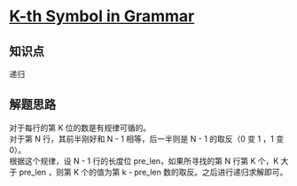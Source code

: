 # [K-th Symbol in Grammar](https://leetcode.com/problems/k-th-symbol-in-grammar/)

## 知识点

递归

## 解题思路

对于每行的第 K 位的数是有规律可循的。  
对于第 N 行，其前半刚好和 N - 1 相等，后一半则是 N - 1 的取反（0 变 1 ，1 变 0）。  
根据这个规律，设 N - 1 行的长度位 pre_len，如果所寻找的第 N 行第 K 个，K 大于 pre_len ，则第 K 个的值为第 k - pre_len 数的取反。之后进行递归求解即可。
